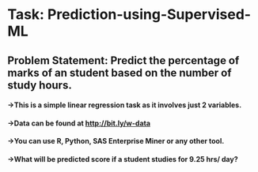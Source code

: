 # Task: Prediction-using-Supervised-ML
## Problem Statement: Predict the percentage of marks of an student based on the number of study hours.
#### ->This is a simple linear regression task as it involves just 2 variables.
#### ->Data can be found at http://bit.ly/w-data
#### ->You can use R, Python, SAS Enterprise Miner or any other tool.
#### ->What will be predicted score if a student studies for 9.25 hrs/ day?
